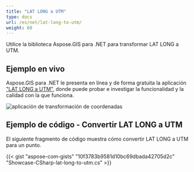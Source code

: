 ```yaml
---
title: "LAT LONG a UTM"
type: docs
url: /es/net/lat-long-to-utm/
weight: 60
---
```


Utilice la biblioteca Aspose.GIS para .NET para transformar LAT LONG a UTM.

## **Ejemplo en vivo**

Aspose.GIS para .NET le presenta en línea y de forma gratuita la aplicación ["LAT LONG a UTM"](https://products.aspose.app/gis/transformation/lat-long-to-utm), donde puede probar e investigar la funcionalidad y la calidad con la que funciona.

![aplicación de transformación de coordenadas](transform-coordinates.png)

## **Ejemplo de código - Convertir LAT LONG a UTM**

El siguiente fragmento de código muestra cómo convertir LAT LONG a UTM para un punto.

{{< gist "aspose-com-gists" "10f3783b9581d10bc69dbada42705d2c" "Showcase-CSharp-lat-long-to-utm.cs" >}}
